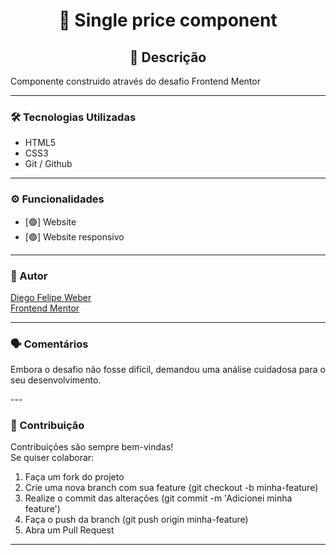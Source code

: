 <h1 align="center"> 📌 Single price component </h1>

<h2 align="center"> 📖 Descrição   </h2>
<p align="justify"> Componente construido através do desafio Frontend Mentor</p>

---

### 🛠 Tecnologias Utilizadas  
- HTML5  
- CSS3   
- Git / Github
---

### ⚙️ Funcionalidades  
- [🟢] Website  
- [🟢] Website responsivo

---

### 👤 Autor
[Diego Felipe Weber](https://www.linkedin.com/in/diego-weber-474a5aa6/)   
[Frontend Mentor](https://www.frontendmentor.io/solutions/rrw-rwww-z3ThF7rwFl)

---

### 🗣️ Comentários
<p align="justify">Embora o desafio não fosse difícil, demandou uma análise cuidadosa para o seu desenvolvimento.</p>
---

### 🤝 Contribuição
Contribuições são sempre bem-vindas!   
Se quiser colaborar:
1. Faça um fork do projeto
2. Crie uma nova branch com sua feature (git checkout -b minha-feature)
3. Realize o commit das alterações (git commit -m 'Adicionei minha feature')
4. Faça o push da branch (git push origin minha-feature)
5. Abra um Pull Request

---
